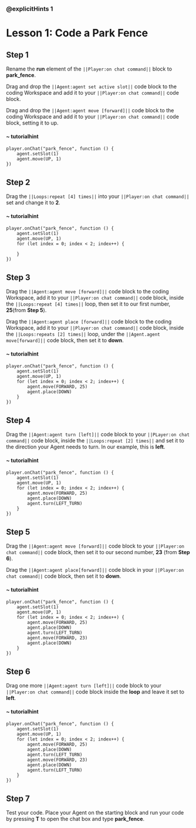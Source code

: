 ### @explicitHints 1

# Lesson 1: Code a Park Fence

## Step 1
Rename the **run** element of the ``||Player:on chat command||`` block to **park_fence**. 

Drag and drop the ``||Agent:agent set active slot||`` code block to the coding Workspace and add it to your  ``||Player:on chat command||`` code block.

Drag and drop the ``||Agent:agent move [forward]||`` code block to the coding Workspace and add it to your ``||Player:on chat command||`` code block, setting it to up.

#### ~ tutorialhint
``` blocks
player.onChat("park_fence", function () {
    agent.setSlot(1)
    agent.move(UP, 1)
})
```
## Step 2
Drag the ``||Loops:repeat [4] times||`` into your ``||Player:on chat command||`` set and change it to **2**. 

#### ~ tutorialhint
``` blocks
player.onChat("park_fence", function () {
    agent.setSlot(1)
    agent.move(UP, 1)
    for (let index = 0; index < 2; index++) {
    	
    }
})
```

## Step 3
Drag the ``||Agent:agent move [forward]||`` code block to the coding Workspace, add it to your ``||Player:on chat command||`` code block, inside the ``||Loops:repeat [4] times||`` loop, then set it to our first number, **25**(from **Step 5**). 

Drag the ``||Agent:agent place [forward]||`` code block to the coding Workspace, add it to your ``||Player:on chat command||`` code block, inside the ``||Loops:repeats [2] times||`` loop, under the ``||Agent.agent move[forward]||`` code block, then set it to **down**.

#### ~ tutorialhint
``` blocks
player.onChat("park_fence", function () {
    agent.setSlot(1)
    agent.move(UP, 1)
    for (let index = 0; index < 2; index++) {
        agent.move(FORWARD, 25)
        agent.place(DOWN)
    }
})
```

## Step 4
Drag the ``||Agent:agent turn [left]||`` code block to your ``||PLayer:on chat command||`` code block, inside the ``||Loops:repeat [2] times||`` and set it to the direction your Agent needs to turn. In our example, this is **left**. 

#### ~ tutorialhint
``` blocks
player.onChat("park_fence", function () {
    agent.setSlot(1)
    agent.move(UP, 1)
    for (let index = 0; index < 2; index++) {
        agent.move(FORWARD, 25)
        agent.place(DOWN)
        agent.turn(LEFT_TURN)
    }
})
```

## Step 5
Drag the ``||Agent:agent move [forward]||`` code block to your ``||Player:on chat command||`` code block, then set it to our second number, **23** (from **Step 6**). 

Drag the ``||Agent:agent place[forward]||`` code block in your ``||Player:on chat command||`` code block, then set it to **down**.

#### ~ tutorialhint
``` blocks
player.onChat("park_fence", function () {
    agent.setSlot(1)
    agent.move(UP, 1)
    for (let index = 0; index < 2; index++) {
        agent.move(FORWARD, 25)
        agent.place(DOWN)
        agent.turn(LEFT_TURN)
        agent.move(FORWARD, 23)
        agent.place(DOWN)
    }
})
```

## Step 6
Drag one more ``||Agent:agent turn [left]||`` code block to your ``||Player:on chat command||`` code block inside the **loop** and leave it set to **left**.

#### ~ tutorialhint
``` blocks
player.onChat("park_fence", function () {
    agent.setSlot(1)
    agent.move(UP, 1)
    for (let index = 0; index < 2; index++) {
        agent.move(FORWARD, 25)
        agent.place(DOWN)
        agent.turn(LEFT_TURN)
        agent.move(FORWARD, 23)
        agent.place(DOWN)
        agent.turn(LEFT_TURN)
    }
})
```

## Step 7
Test your code. Place your Agent on the starting block and run your code by pressing **T** to open the chat box and type **park_fence**. 
